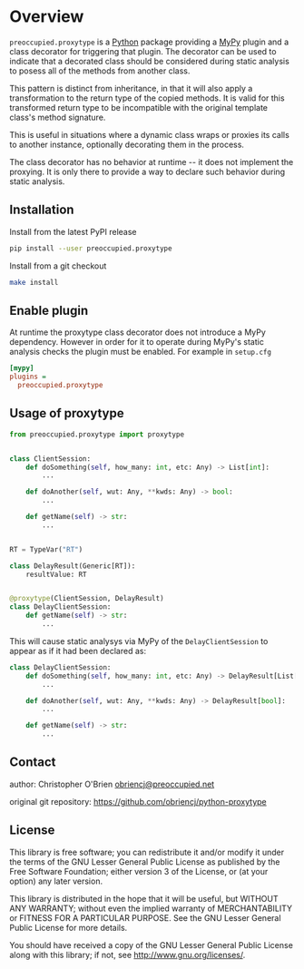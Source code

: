 # Overview

`preoccupied.proxytype` is a [Python] package providing a [MyPy]
plugin and a class decorator for triggering that plugin. The decorator
can be used to indicate that a decorated class should be considered
during static analysis to posess all of the methods from another
class.

[python]: https://python.org

[MyPy]: https://mypy-lang.org

This pattern is distinct from inheritance, in that it will also apply
a transformation to the return type of the copied methods. It is valid
for this transformed return type to be incompatible with the original
template class's method signature.

This is useful in situations where a dynamic class wraps or proxies
its calls to another instance, optionally decorating them in the
process.

The class decorator has no behavior at runtime -- it does not
implement the proxying. It is only there to provide a way to declare
such behavior during static analysis.


## Installation

Install from the latest PyPI release

```bash
pip install --user preoccupied.proxytype
```

Install from a git checkout

```bash
make install
```


## Enable plugin

At runtime the proxytype class decorator does not introduce a MyPy
dependency. However in order for it to operate during MyPy's static
analysis checks the plugin must be enabled. For example in `setup.cfg`

```ini filename=setup.cfg
[mypy]
plugins =
  preoccupied.proxytype
```


## Usage of proxytype

```python
from preoccupied.proxytype import proxytype


class ClientSession:
    def doSomething(self, how_many: int, etc: Any) -> List[int]:
        ...

    def doAnother(self, wut: Any, **kwds: Any) -> bool:
        ...

    def getName(self) -> str:
        ...


RT = TypeVar("RT")

class DelayResult(Generic[RT]):
    resultValue: RT


@proxytype(ClientSession, DelayResult)
class DelayClientSession:
    def getName(self) -> str:
        ...
```

This will cause static analysys via MyPy of the `DelayClientSession`
to appear as if it had been declared as:

```python
class DelayClientSession:
    def doSomething(self, how_many: int, etc: Any) -> DelayResult[List[int]]:
        ...

    def doAnother(self, wut: Any, **kwds: Any) -> DelayResult[bool]:
        ...

    def getName(self) -> str:
        ...
```


## Contact

author: Christopher O'Brien  <obriencj@preoccupied.net>

original git repository: <https://github.com/obriencj/python-proxytype>


## License

This library is free software; you can redistribute it and/or modify
it under the terms of the GNU Lesser General Public License as
published by the Free Software Foundation; either version 3 of the
License, or (at your option) any later version.

This library is distributed in the hope that it will be useful, but
WITHOUT ANY WARRANTY; without even the implied warranty of
MERCHANTABILITY or FITNESS FOR A PARTICULAR PURPOSE.  See the GNU
Lesser General Public License for more details.

You should have received a copy of the GNU Lesser General Public
License along with this library; if not, see
<http://www.gnu.org/licenses/>.
